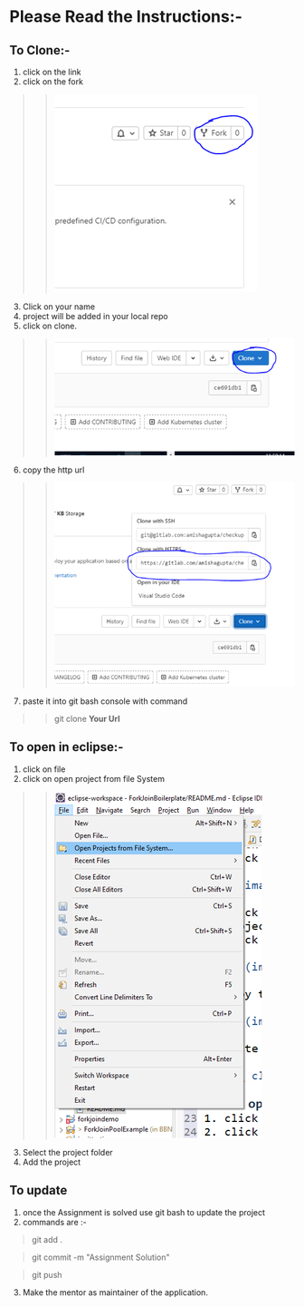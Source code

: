# Please Read the Instructions:-
## To Clone:-
1. click on the link
2. click on the fork

>>![](images/img.png)

3. Click on your name
4. project will be added in your local repo
5. click on clone.

>> ![](images/img2.PNG)

6. copy the http url

>> ![](images/img3.PNG)

7. paste it into git bash console with command

>> git clone **Your Url**

## To open in eclipse:-
1. click on file
2. click on open project from file System

>> ![](images/img4.png)

3. Select the project folder
4. Add the project

## To update
1. once the Assignment is solved use git bash to update the project
2. commands are :-

> git add .

> git commit -m "Assignment Solution"

> git push 

3. Make the mentor as maintainer of the application.
   
